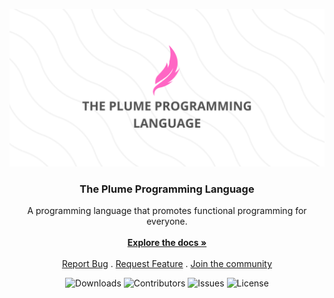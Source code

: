 ![Plume](https://github.com/plume-lang/.github/blob/main/background.png?raw=true)

<p align="center">
  <h3 align="center">The Plume Programming Language</h3>

  <p align="center">
    A programming language that promotes functional programming for everyone.
    <br/>
    <br/>
    <a href="https://github.com/plume-lang/plume/wiki"><strong>Explore the docs »</strong></a>
    <br/>
    <br/>
    <a href="https://github.com/plume-lang/plume/issues">Report Bug</a>
    .
    <a href="https://github.com/plume-lang/plume/issues">Request Feature</a>
    .
    <a href="https://discord.gg/rJGdHEfKhj">Join the community</a>
  </p>
</p>

<div align="center">
  
![Downloads](https://img.shields.io/github/downloads/plume-lang/plume/total) 
![Contributors](https://img.shields.io/github/contributors/plume-lang/plume?color=dark-green) 
![Issues](https://img.shields.io/github/issues/plume-lang/plume) 
![License](https://img.shields.io/github/license/plume-lang/plume)

</div>
